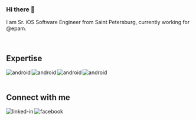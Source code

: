 ### Hi there 👋

I am Sr. iOS Software Engineer from Saint Petersburg, currently working for @epam.

<br>

## Expertise
<img align="left" alt="android" src="https://img.shields.io/badge/iOS-71888E?logo=iOS&logoColor=white&style=for-the-badge" />
<img align="left" alt="android" src="https://img.shields.io/badge/Swift-71888E?logo=swift&logoColor=white&style=for-the-badge" />
<img align="left" alt="android" src="https://img.shields.io/badge/Android-71888E?logo=android&style=for-the-badge" />
<img align="left" alt="android" src="https://img.shields.io/badge/Kotlin-71888E?logo=kotlin&style=for-the-badge" />

<br>
<br>

## Connect with me
[<img align="left" alt="linked-in" src="https://img.shields.io/badge/linkedin-%230077B5.svg?&style=for-the-badge&logo=linkedin&logoColor=white" />](https://www.linkedin.com/in/владислав-лисянский-045b981a1/)

[<img align="left" alt="facebook" src="https://img.shields.io/badge/facebook-%231877F2.svg?&style=for-the-badge&logo=facebook&logoColor=white" />](https://www.facebook.com/vladislav.lisianskii)
